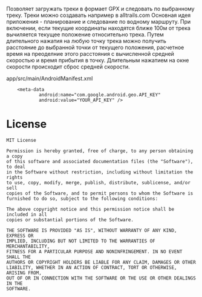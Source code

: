 Позволяет загружать треки в формает GPX и следовать по выбранному треку. Треки можно создавать например в alltrails.com
Основная идея приложения - планирование и следование по водному маршруту. При включении, если текущие координаты находятся ближе 100м от трека вычиляется текущее положение относительно трека. Путем длительного нажатия на любую точку трека можно получить расстояние до выбранной точки от текущего положения, расчетное время на преоделние этого расстояния с вычисленной средней скоростью и время прибытия в точку. Длительным нажатием на окне скорости происходит сброс средней скорости.
        
app/src/main/AndroidManifest.xml
        
        <meta-data
                android:name="com.google.android.geo.API_KEY"
                android:value="YOUR_API_KEY" />


# License

```
MIT License

Permission is hereby granted, free of charge, to any person obtaining a copy
of this software and associated documentation files (the "Software"), to deal
in the Software without restriction, including without limitation the rights
to use, copy, modify, merge, publish, distribute, sublicense, and/or sell
copies of the Software, and to permit persons to whom the Software is
furnished to do so, subject to the following conditions:

The above copyright notice and this permission notice shall be included in all
copies or substantial portions of the Software.

THE SOFTWARE IS PROVIDED "AS IS", WITHOUT WARRANTY OF ANY KIND, EXPRESS OR
IMPLIED, INCLUDING BUT NOT LIMITED TO THE WARRANTIES OF MERCHANTABILITY,
FITNESS FOR A PARTICULAR PURPOSE AND NONINFRINGEMENT. IN NO EVENT SHALL THE
AUTHORS OR COPYRIGHT HOLDERS BE LIABLE FOR ANY CLAIM, DAMAGES OR OTHER
LIABILITY, WHETHER IN AN ACTION OF CONTRACT, TORT OR OTHERWISE, ARISING FROM,
OUT OF OR IN CONNECTION WITH THE SOFTWARE OR THE USE OR OTHER DEALINGS IN THE
SOFTWARE.
```
